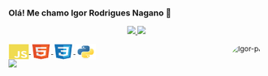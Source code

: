 ### Olá! Me chamo Igor Rodrigues Nagano 👋

<div align="center">
  <a href="https://github.com/IgorRoodrigues">
  <img height="190em" src="https://github-readme-stats.vercel.app/api?username=IgorRodrigues&show_icons=true&theme=merko&include_all_commits=true&count_private=true"/>
  <img height="190em" src="https://github-readme-stats.vercel.app/api/top-langs/?username=IgorRoodrigues&layout=compact&langs_count=7&theme=merko"/>
</div>
  
<div style="display: inline_block"><br>
  <img align="center" alt="Igor-Js" height="30" width="40" src="https://raw.githubusercontent.com/devicons/devicon/master/icons/javascript/javascript-plain.svg">
  <img align="center" alt="Igor-HTML" height="30" width="40" src="https://raw.githubusercontent.com/devicons/devicon/master/icons/html5/html5-original.svg">
  <img align="center" alt="Igor-CSS" height="30" width="40" src="https://raw.githubusercontent.com/devicons/devicon/master/icons/css3/css3-original.svg">
  <img align="center" alt="Igor-Python" height="30" width="40" src="https://raw.githubusercontent.com/devicons/devicon/master/icons/python/python-original.svg">
  <img align="right" alt="Igor-pic" height="170" style="border-radius:60px;" src="https://i.pinimg.com/originals/f8/27/e0/f827e06ad084ee279e4a2542a4cf48ff.jpg">
</div>
  
<div> 
  <a href="https://www.linkedin.com/in/igor-rodrigues-nagano-b4aa67225" 
target="_blank"><img src="https://img.shields.io/badge/-LinkedIn-%230077B5?style=for-the-badge&logo=linkedin&logoColor=white" target="_blank"></a> 
</div>
